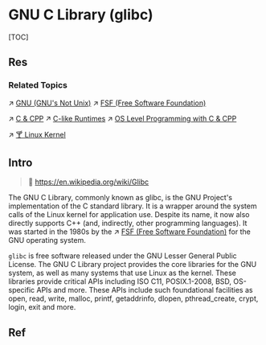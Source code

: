 # GNU C Library (glibc)

[TOC]



## Res
### Related Topics
↗ [GNU (GNU's Not Unix)](../../../../Linux%20(Derived%20From%20UNIX%20Family)/🐑%20GNU%20(GNU's%20Not%20Unix)/GNU%20(GNU's%20Not%20Unix).md)
↗ [FSF (Free Software Foundation)](../../../../🪪%20Software%20License%20&%20Open%20Source%20(Free%20Software)/Free%20Software%20Organizations/FSF%20(Free%20Software%20Foundation).md)

↗ [C & CPP](../../../../../👩‍💻%20Programming%20Methodology%20and%20Languages/Compiled%20Languages/👔%20C-Based%20Languages/🥏%20C%20&%20CPP/C%20&%20CPP.md)
↗ [C-like Runtimes](../../../../../👩‍💻%20Programming%20Methodology%20and%20Languages/🛠️%20Programming%20Tools%20Chain/🚠%20Application%20Runtimes%20&%20SDKs/C-like%20Runtimes/C-like%20Runtimes.md)
↗ [OS Level Programming with C & CPP](../../../OS%20Level%20Programming%20with%20C%20&%20CPP/OS%20Level%20Programming%20with%20C%20&%20CPP.md)

↗ [🍸 Linux Kernel](../../../../Linux%20(Derived%20From%20UNIX%20Family)/🔩%20Linux%20Kernel/🍸%20Linux%20Kernel.md)



## Intro
> 🔗 https://en.wikipedia.org/wiki/Glibc

The GNU C Library, commonly known as glibc, is the GNU Project's implementation of the C standard library. It is a wrapper around the system calls of the Linux kernel for application use. Despite its name, it now also directly supports C++ (and, indirectly, other programming languages). It was started in the 1980s by the ↗ [FSF (Free Software Foundation)](../../../../🪪%20Software%20License%20&%20Open%20Source%20(Free%20Software)/Free%20Software%20Organizations/FSF%20(Free%20Software%20Foundation).md) for the GNU operating system.

`glibc` is free software released under the GNU Lesser General Public License. The GNU C Library project provides the core libraries for the GNU system, as well as many systems that use Linux as the kernel. These libraries provide critical APIs including ISO C11, POSIX.1-2008, BSD, OS-specific APIs and more. These APIs include such foundational facilities as open, read, write, malloc, printf, getaddrinfo, dlopen, pthread_create, crypt, login, exit and more.


## Ref

